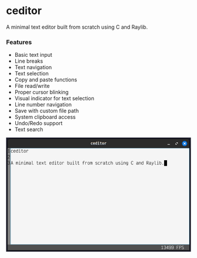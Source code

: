 # ceditor

A minimal text editor built from scratch using C and Raylib.

### Features
- Basic text input
- Line breaks
- Text navigation
- Text selection
- Copy and paste functions
- File read/write
- Proper cursor blinking
- Visual indicator for text selection
- Line number navigation
- Save with custom file path
- System clipboard access
- Undo/Redo support
- Text search

![ceditor screenshot](assets/images/ceditor.png)